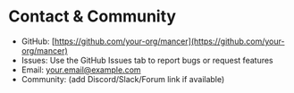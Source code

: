 # Contact & Community

- GitHub: [https://github.com/your-org/mancer](https://github.com/your-org/mancer)
- Issues: Use the GitHub Issues tab to report bugs or request features
- Email: your.email@example.com
- Community: (add Discord/Slack/Forum link if available)
